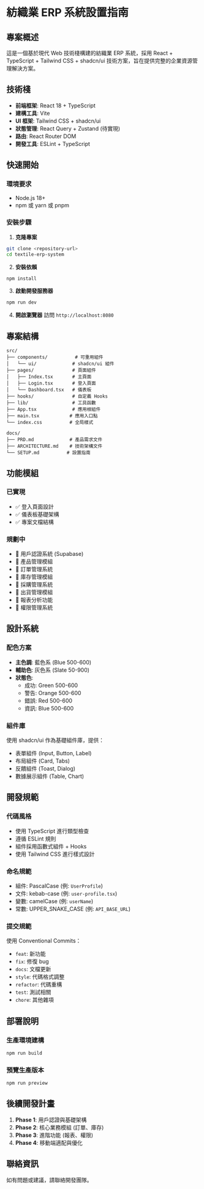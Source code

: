 
# 紡織業 ERP 系統設置指南

## 專案概述

這是一個基於現代 Web 技術棧構建的紡織業 ERP 系統，採用 React + TypeScript + Tailwind CSS + shadcn/ui 技術方案，旨在提供完整的企業資源管理解決方案。

## 技術棧

- **前端框架**: React 18 + TypeScript
- **建構工具**: Vite
- **UI 框架**: Tailwind CSS + shadcn/ui
- **狀態管理**: React Query + Zustand (待實現)
- **路由**: React Router DOM
- **開發工具**: ESLint + TypeScript

## 快速開始

### 環境要求

- Node.js 18+ 
- npm 或 yarn 或 pnpm

### 安裝步驟

1. **克隆專案**
```bash
git clone <repository-url>
cd textile-erp-system
```

2. **安裝依賴**
```bash
npm install
```

3. **啟動開發服務器**
```bash
npm run dev
```

4. **開啟瀏覽器**
訪問 `http://localhost:8080`

## 專案結構

```
src/
├── components/          # 可重用組件
│   └── ui/             # shadcn/ui 組件
├── pages/              # 頁面組件
│   ├── Index.tsx       # 主頁面
│   ├── Login.tsx       # 登入頁面
│   └── Dashboard.tsx   # 儀表板
├── hooks/              # 自定義 Hooks
├── lib/                # 工具函數
├── App.tsx             # 應用根組件
├── main.tsx           # 應用入口點
└── index.css          # 全局樣式

docs/
├── PRD.md             # 產品需求文件
├── ARCHITECTURE.md    # 技術架構文件
└── SETUP.md          # 設置指南
```

## 功能模組

### 已實現
- ✅ 登入頁面設計
- ✅ 儀表板基礎架構
- ✅ 專案文檔結構

### 規劃中
- 🔄 用戶認證系統 (Supabase)
- 🔄 產品管理模組
- 🔄 訂單管理系統
- 🔄 庫存管理模組
- 🔄 採購管理系統
- 🔄 出貨管理模組
- 🔄 報表分析功能
- 🔄 權限管理系統

## 設計系統

### 配色方案
- **主色調**: 藍色系 (Blue 500-600)
- **輔助色**: 灰色系 (Slate 50-900)
- **狀態色**: 
  - 成功: Green 500-600
  - 警告: Orange 500-600
  - 錯誤: Red 500-600
  - 資訊: Blue 500-600

### 組件庫
使用 shadcn/ui 作為基礎組件庫，提供：
- 表單組件 (Input, Button, Label)
- 布局組件 (Card, Tabs)
- 反饋組件 (Toast, Dialog)
- 數據展示組件 (Table, Chart)

## 開發規範

### 代碼風格
- 使用 TypeScript 進行類型檢查
- 遵循 ESLint 規則
- 組件採用函數式組件 + Hooks
- 使用 Tailwind CSS 進行樣式設計

### 命名規範
- 組件: PascalCase (例: `UserProfile`)
- 文件: kebab-case (例: `user-profile.tsx`)
- 變數: camelCase (例: `userName`)
- 常數: UPPER_SNAKE_CASE (例: `API_BASE_URL`)

### 提交規範
使用 Conventional Commits：
- `feat`: 新功能
- `fix`: 修復 bug
- `docs`: 文檔更新
- `style`: 代碼格式調整
- `refactor`: 代碼重構
- `test`: 測試相關
- `chore`: 其他雜項

## 部署說明

### 生產環境建構
```bash
npm run build
```

### 預覽生產版本
```bash
npm run preview
```

## 後續開發計畫

1. **Phase 1**: 用戶認證與基礎架構
2. **Phase 2**: 核心業務模組 (訂單、庫存)
3. **Phase 3**: 進階功能 (報表、權限)
4. **Phase 4**: 移動端適配與優化

## 聯絡資訊

如有問題或建議，請聯絡開發團隊。
